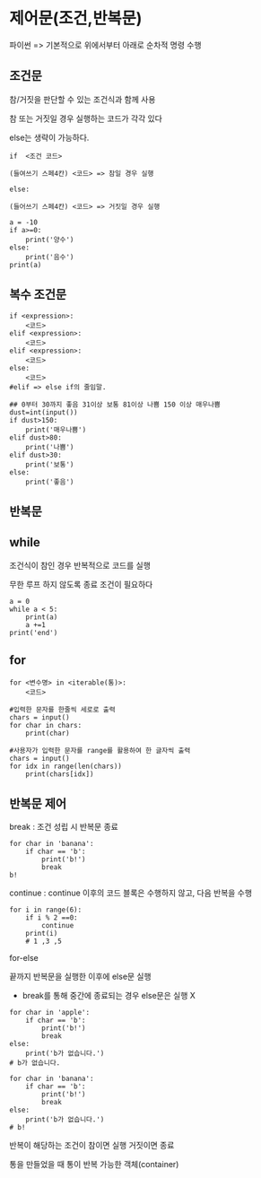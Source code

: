 # 제어문(조건,반복문)

파이썬 => 기본적으로 위에서부터 아래로 순차적 명령 수행

## 조건문

참/거짓을 판단할 수 있는 조건식과 함께 사용

참 또는 거짓일 경우 실행하는 코드가 각각 있다

else는 생략이 가능하다.

```
if  <조건 코드>

(들여쓰기 스페4칸) <코드> => 참일 경우 실행

else:

(들어쓰기 스페4칸) <코드> => 거짓일 경우 실행
```

```
a = -10
if a>=0:
	print('양수')
else:
    print('음수')
print(a)
```

## 복수 조건문

```
if <expression>:
	<코드>
elif <expression>:
	<코드>
elif <expression>:
	<코드>
else:
	<코드>
#elif => else if의 줄임말.
```

```
## 0부터 30까지 좋음 31이상 보통 81이상 나쁨 150 이상 매우나쁨
dust=int(input())
if dust>150:
    print('매우나쁨')
elif dust>80:
    print('나쁨')
elif dust>30:
    print('보통')
else:
    print('좋음')
```

## 반복문 

## while

조건식이 참인 경우 반복적으로 코드를 실행

무한 루프 하지 않도록 종료 조건이 필요하다

```
a = 0
while a < 5:
	print(a)
	a +=1
print('end')
```

## for

```
for <변수명> in <iterable(통)>:
	<코드>
```

```
#입력한 문자를 한줄씩 세로로 출력
chars = input()
for char in chars:
    print(char)
```

```
#사용자가 입력한 문자를 range를 활용하여 한 글자씩 출력
chars = input()
for idx in range(len(chars))
	print(chars[idx])
```



## 반복문 제어

break : 조건 성립 시 반복문 종료

```
for char in 'banana':
	if char == 'b':
		print('b!')
		break
b!
```

continue : continue 이후의 코드 블록은 수행하지 않고, 다음 반복을 수행

```
for i in range(6):
    if i % 2 ==0:
        continue
    print(i)
    # 1 ,3 ,5
```

for-else 

끝까지 반복문을 실행한 이후에 else문 실행

* break를 통해 중간에 종료되는 경우 else문은 실행 X

```
for char in 'apple':
	if char == 'b':
		print('b!')
		break
else:
	print('b가 없습니다.')
# b가 없습니다.
```

```
for char in 'banana':
	if char == 'b':
		print('b!')
		break
else:
	print('b가 없습니다.')
# b!
```

반복이 해당하는 조건이 참이면 실행 거짓이면 종료

통을 만들었을 때 통이 반복 가능한 객체(container)